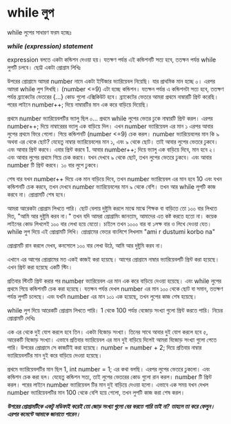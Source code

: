 # while লুপ

while লুপের সাধারণ ফরম হচ্ছেঃ

_**while \(expression\) statement**_

expression বলতে একটা কন্ডিশন দেওয়া হয়। যতক্ষণ পর্যন্ত এই কন্ডিশনটি সত্য হবে, ততক্ষন পর্যন্ত while লুপটি চলবে। ছোট্ট একটা প্রোগ্রাম লিখিঃ

উপরের প্রোগ্রামে আমরা number নামে একটা ইন্টিজার ভ্যারিয়েবল নিয়েছি। যার প্রাথমিক মান হচ্ছে ০। এরপর আমরা while লুপ লিখছি। \(number &lt;=9\) এটা হচ্ছে কন্ডিশন। যতক্ষন পর্যন্ত এ কন্ডিশনটা সত্য হবে, ততক্ষণ পর্যন্ত ব্র্যাকেটের ভেতরের {...} কোড গুলো এক্সিকিউট হবে। ব্র্যাকেটের ভেতরে আমরা প্রথমে নাম্বারটি প্রিন্ট করেছি। পরের লাইনে number++; দিয়ে নাম্বারটির মান এক করে বাড়িয়ে দিয়েছি।

প্রথমে number ভ্যারিয়েবলটির ভ্যালু ছিল ০... প্রথমে while লুপের ভেতর ঢুকে নাম্বারটি প্রিন্ট করল। এরপর number++; দিয়ে নাম্বারেরর ভ্যালু এক বাড়িয়ে দিল। এখন number ভ্যারিয়েবল এর মান ১ এরপর আবার লুপের প্রথমে ফিরে গেলো। গিয়ে কন্ডিশনটি \(number &lt;=9\) চেক করল। number ভ্যারিয়েবলের মান কি ৯ অথবা এর থেকে ছোট? যেহেতু নাম্বার ভ্যারিয়েবলের মান ১, এবং ৯ থেকে ছোট। তাই আবার লুপের ভেতরে ঢুকবে। এবং আবার প্রিন্ট করবে। এবার প্রিন্ট করবে 1. আবার number++; দিয়ে ভ্যালু এক বাড়িয়ে দিবে, মান হবে ২। এবং আবার লুপের প্রথমে গিয়ে চেক করবে। যখন দেখবে ৯ থেকে ছোট, তখন লুপের ভেতরে ঢুকবে। এবং আবার number টি প্রিন্ট করবে। ১০ বার লুপে ঢুকবে।

শেষ বার যখন number++ দিয়ে এক মান বাড়িয়ে দিবে, তখন number ভ্যারিয়েবল এর মান হবে 10 এবং যখন কন্ডিশনটি চেক করবে, তখন দেখবে number ভ্যারিয়েবলের মান ৯ থেকে বেশি। তখন আর while লুপটি কাজ করবে না। প্রোগ্রামটি শেষ হবে।

আমরা আরেকটা প্রোগ্রাম লিখতে পারি। ছোট বেলায় দুষ্টুমি করলে মাঝে মাঝে শিক্ষক বা বাড়িতে তো ১০০ বার লিখতে দিত, "আমি আর দুষ্টুমি করব না।" তখন যদি আমরা প্রোগ্রামিং জানতাম, আমাদের এত কষ্ট করতে হতো না। কয়েক লাইনের কোড লিখলেই ১০০ বার লেখা হয়ে যেতো। চাইলে তখন ১০০০ বার বা ১লক্ষ বার ও লিখে দেওয়া যেত। while লুপ দিয়ে এই প্রোগ্রামটি লিখি। প্রোগ্রামের ভেতর বাংলিশে লিখলাম "ami r dustumi korbo na"  

প্রোগ্রামটি রান করলে দেখব, কনসোলে ১০০ বার লেখা উঠে, আমি আর দুষ্টুমি করব না।

এখানে এর আগের প্রোগ্রামের মত একই কাজই করা হয়েছে। আগের প্রোগ্রামে নাম্বার ভ্যারিয়েবলটি প্রিন্ট করা হয়েছে। এখন প্রিন্ট করা হয়েছে একটি স্টিং।

প্রতিবার স্টিংটি প্রিন্ট করার পর number ভ্যারিয়েবল এর মান এক করে বাড়িয়ে দেওয়া হয়েছে। এবং while লুপের প্রথমে গিয়ে কন্ডিশনটি চেক করা হয়েছে। যতক্ষন পর্যন্ত দেখল number এর মান ১০০ থেকে ছোট বা সমান, ততক্ষণ পর্যন্ত লুপটি চলেছে। এবং যখনি number এর মান ১০১ এক হয়েছে, তখন লুপের কাজ শেষ হয়েছে।

while লুপ দিয়ে আরেকটি প্রোগ্রাম লিখতে পারি। 1 থেকে 100 পর্যন্ত বেজোড় সংখ্যা গুলো প্রিন্ট করতে পারি। নিচের প্রোগ্রামটি দেখিঃ

এক এর থেকে দুই যোগ করলে হবে তিন। একটা বিজোড় সংখ্যা। তিনের সাথে আবার দুই যোগ করলে হবে ৫, আরেকটি বিজোড় সংখ্যা। এভাবে প্রতিবার ভ্যারিয়েবল এর মান দুই বাড়িয়ে দিলেই আমরা বিজোড় সংখ্যা গুলো পেতে পারি। উপরের প্রোগ্রামে সে কাজটিই করা হয়েছে। number = number + 2; দিয়ে প্রতিবার নাম্বার ভ্যারিয়েবলটির মান দুই করে বাড়িয়ে দেওয়া হয়েছে।

প্রথমে ভ্যারিয়েবলটির মান ছিল 1, int number = 1; এর কথা বলছি। এরপর লুপের ভেতরে ঢুকলো। এবং কন্ডিশন চেক করা হল। যেহেতু কন্ডিশন সত্য, তাই লুপের ভেতরের কোড গুলো রান করল। number টি প্রিন্ট করল। পরের লাইনে number ভ্যারিয়েবল টির মান দুই বাড়িয়ে দেওয়া হলো। এভাবে এক সময় যখন দেখল number ভ্যারিয়েবলটির মান 100 থেকে বেশি হয়ে গেলো, তখন লুপটি কাজ করা শেষ করল।

_**উপরের প্রোগ্রামটিকে একটু মডিফাই করেই তো জোড় সংখ্যা গুলো বের করতে পারি তাই না? তাহলে তা করে ফেলুন। এরপর কমেন্টে আমাকে জানাতে পারেন।**_

